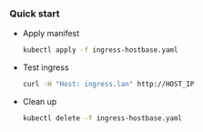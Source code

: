 ### Quick start

- Apply manifest

    ```bash
    kubectl apply -f ingress-hostbase.yaml
    ```

- Test ingress

    ```bash
    curl -H "Host: ingress.lan" http://HOST_IP
    ```

- Clean up

    ```bash
    kubectl delete -f ingress-hostbase.yaml
    ```